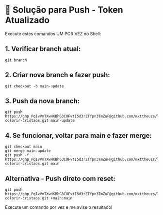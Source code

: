 # 🔧 Solução para Push - Token Atualizado

Execute estes comandos UM POR VEZ no Shell:

## 1. Verificar branch atual:
```
git branch
```

## 2. Criar nova branch e fazer push:
```
git checkout -b main-update
```

## 3. Push da nova branch:
```
git push https://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@github.com/mxttheuzs/livro-colorir-cristaos.git main-update
```

## 4. Se funcionar, voltar para main e fazer merge:
```
git checkout main
git merge main-update
git push -f https://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@github.com/mxttheuzs/livro-colorir-cristaos.git main
```

## Alternativa - Push direto com reset:
```
git push https://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@github.com/mxttheuzs/livro-colorir-cristaos.git +main:main
```

Execute um comando por vez e me avise o resultado!
